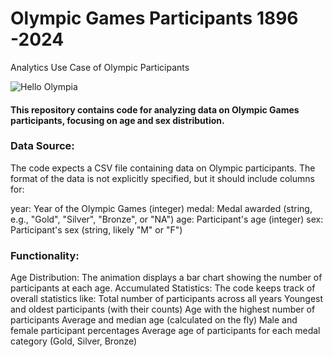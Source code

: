 # Olympic Games Participants 1896 -2024
Analytics Use Case of Olympic Participants

![Hello Olympia](path/to/pic.jpg)

#### This repository contains code for analyzing data on Olympic Games participants, focusing on age and sex distribution.

### Data Source:
The code expects a CSV file containing data on Olympic participants. The format of the data is not explicitly specified, but it should include columns for:

year: Year of the Olympic Games (integer)
medal: Medal awarded (string, e.g., "Gold", "Silver", "Bronze", or "NA")
age: Participant's age (integer)
sex: Participant's sex (string, likely "M" or "F")

### Functionality:
Age Distribution: The animation displays a bar chart showing the number of participants at each age.
Accumulated Statistics: The code keeps track of overall statistics like:
Total number of participants across all years
Youngest and oldest participants (with their counts)
Age with the highest number of participants
Average and median age (calculated on the fly)
Male and female participant percentages
Average age of participants for each medal category (Gold, Silver, Bronze)

